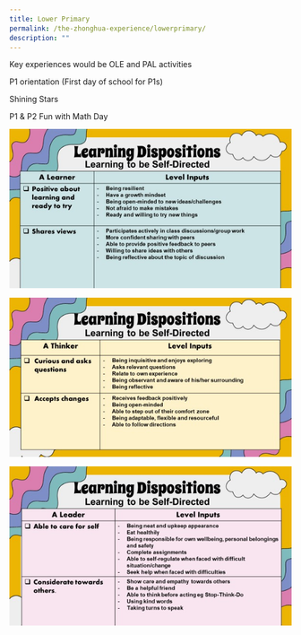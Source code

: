 ```yaml
---
title: Lower Primary
permalink: /the-zhonghua-experience/lowerprimary/
description: ""
---
```

Key experiences would be OLE and PAL activities

P1 orientation (First day of school for P1s)

Shining Stars

P1 & P2 Fun with Math Day


![](/images/image%201.jpeg)

![](/images/image%202.jpeg)

![](/images/image%203.jpeg)